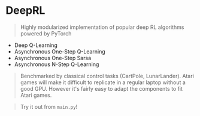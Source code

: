 # DeepRL
> Highly modularized implementation of popular deep RL algorithms powered by PyTorch
* Deep Q-Learning
* Asynchronous One-Step Q-Learning
* Asynchronous One-Step Sarsa 
* Asynchronous N-Step Q-Learning

>Benchmarked by classical control tasks (CartPole, LunarLander). Atari games will make it difficult to replicate in a regular laptop without a good GPU. However it's fairly easy to adapt the components to fit Atari games.

>Try it out from ```main.py```!